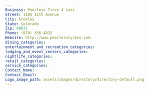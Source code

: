```yaml
---
Business: Peerless Tires 4 Less
Street: 1105 11th Avenue
City: Greeley
State: Colorado
Zip: 80631
Phone: (970) 356-4832
Website: http://www.peerlesstyreco.com
dining_categories: 
entertainment_and_recreation_categories: 
lodging_and_event_centers_categories: 
nightlife_categories: 
retail_categories: 
service_categories: 
Contact_Name: 
Contact_Email: 
Logo_image_path: assets/images/directory/directory-default.png
---
```

